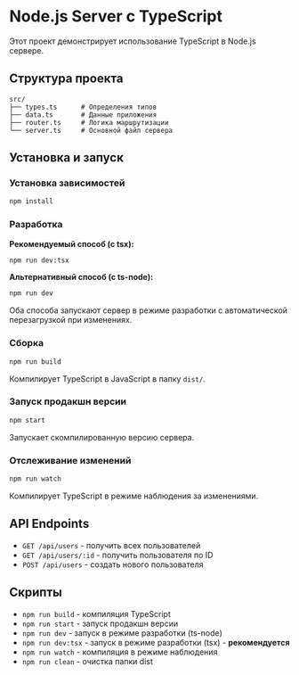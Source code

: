 # Node.js Server с TypeScript

Этот проект демонстрирует использование TypeScript в Node.js сервере.

## Структура проекта

```
src/
├── types.ts      # Определения типов
├── data.ts       # Данные приложения
├── router.ts     # Логика маршрутизации
└── server.ts     # Основной файл сервера
```

## Установка и запуск

### Установка зависимостей
```bash
npm install
```

### Разработка

**Рекомендуемый способ (с tsx):**
```bash
npm run dev:tsx
```

**Альтернативный способ (с ts-node):**
```bash
npm run dev
```

Оба способа запускают сервер в режиме разработки с автоматической перезагрузкой при изменениях.

### Сборка
```bash
npm run build
```
Компилирует TypeScript в JavaScript в папку `dist/`.

### Запуск продакшн версии
```bash
npm start
```
Запускает скомпилированную версию сервера.

### Отслеживание изменений
```bash
npm run watch
```
Компилирует TypeScript в режиме наблюдения за изменениями.

## API Endpoints

- `GET /api/users` - получить всех пользователей
- `GET /api/users/:id` - получить пользователя по ID
- `POST /api/users` - создать нового пользователя


## Скрипты

- `npm run build` - компиляция TypeScript
- `npm run start` - запуск продакшн версии
- `npm run dev` - запуск в режиме разработки (ts-node)
- `npm run dev:tsx` - запуск в режиме разработки (tsx) - **рекомендуется**
- `npm run watch` - компиляция в режиме наблюдения
- `npm run clean` - очистка папки dist 

